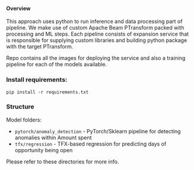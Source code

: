 #### Overview

This approach uses python to run inference and data processing part of pipeline.
We make use of custom Apache Beam PTransform packed with processing and ML steps. Each pipeline
consists of expansion service that is responsible for supplying custom libraries and building python
package with the target PTransform.

Repo contains all the images for deploying the service and also a training pipeline for each of the models available.

### Install requirements:
`pip install -r requirements.txt`

### Structure

Model folders:

* `pytorch/anomaly_detection` - PyTorch/Sklearn pipeline for detecting anomalies within Amount spent
* `tfx/regression` - TFX-based regression for predicting days of opportunity being open

Please refer to these directories for more info.

